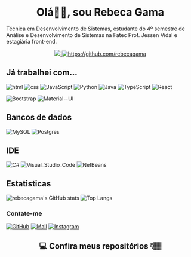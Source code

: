<h1 align="center">Olá👋🏽, sou Rebeca Gama</h1>
  Técnica em Desenvolvimento de Sistemas, estudante do 4º semestre de Análise e Desenvolvimento de Sistemas na Fatec Prof. Jessen Vidal e estagiária front-end.
<p align="center">
    <a href="#">
      <img src="https://img.shields.io/github/followers/rebecagama.svg?style=social&label=Follow&maxAge=2592000">
    </a>
    <a href="#">
      <img src="https://komarev.com/ghpvc/?username=rebecagama" alt="https://github.com/rebecagama" />
    </a>
  </p>


## Já trabalhei com...
![html](https://img.shields.io/badge/html5%20-%23e34f26.svg?&style=for-the-badge&logo=html5&logoColor=white)
![css](https://img.shields.io/badge/CSS3-239120?&style=for-the-badge&logo=css3&logoColor=white)
![JavaScript](https://img.shields.io/badge/JavaScript-F7DF1E?style=for-the-badge&logo=javascript&logoColor=black)
![Python](https://img.shields.io/badge/Python-14354C?style=for-the-badge&logo=python&logoColor=white)
![Java](https://img.shields.io/badge/Java-ED8B00?style=for-the-badge&logo=openjdk&logoColor=white)
![TypeScript](https://img.shields.io/badge/TypeScript-007ACC?style=for-the-badge&logo=typescript&logoColor=white)
![React](https://img.shields.io/badge/React-20232A?style=for-the-badge&logo=react&logoColor=61DAFB)

![Bootstrap](https://img.shields.io/badge/Bootstrap-563D7C?style=for-the-badge&logo=bootstrap&logoColor=white)
![Material--UI](https://img.shields.io/badge/Material--UI-0081CB?style=for-the-badge&logo=material-ui&logoColor=white)

## Bancos de dados
![MySQL](https://img.shields.io/badge/MySQL-005C84?style=for-the-badge&logo=mysql&logoColor=white)
![Postgres](https://img.shields.io/badge/postgres-%23316192.svg?style=for-the-badge&logo=postgresql&logoColor=white)

## IDE

![C#](https://img.shields.io/badge/Visual_Studio-5C2D91?style=for-the-badge&logo=visual%20studio&logoColor=white)
![Visual_Studio_Code](https://img.shields.io/badge/Visual_Studio_Code-0078D4?style=for-the-badge&logo=visual%20studio%20code&logoColor=white)
![NetBeans](https://img.shields.io/badge/apache%20netbeans-1B6AC6?style=for-the-badge&logo=apache%20netbeans%20IDE&logoColor=white)

## Estatisticas

![rebecagama's GitHub stats](https://github-readme-stats.vercel.app/api?username=rebecagama&count_private=true&icons=true&theme=onedark)
![Top Langs](https://github-readme-stats.vercel.app/api/top-langs/?username=rebecagama&layout=compact&theme=onedark)




### Contate-me
[![GitHub](https://img.shields.io/badge/github-%23121011.svg?style=for-the-badge&logo=github&logoColor=white)](https://github.com/rebecagama/rebecagama)
[![Mail](https://img.shields.io/badge/Gmail-D14836?style=for-the-badge&logo=gmail&logoColor=white)](mailto:rebecagamam@gmail.com)
[![Instagram](https://img.shields.io/badge/Instagram-E4405F?style=for-the-badge&logo=instagram&logoColor=white)](http://instagram.com/rebeca__gama)

<h2  align="center">💻 Confira meus repositórios 👇🏽 </h2>
